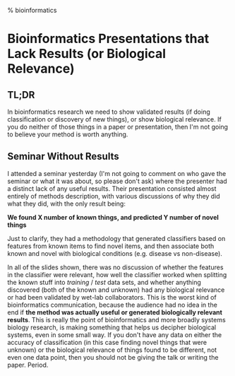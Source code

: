 % bioinformatics

# Bioinformatics Presentations that Lack Results (or Biological Relevance)

## TL;DR

In bioinformatics research we need to show validated results (if doing classification or discovery of new things), or show biological relevance. If you do neither of those things in a paper or presentation, then I'm not going to believe your method is worth anything.

## Seminar Without Results

I attended a seminar yesterday (I'm not going to comment on who gave the seminar or what it was about, so please don't ask) where the presenter had a distinct lack of any useful results. Their presentation consisted almost entirely of methods description, with various discussions of why they did what they did, with the only result being:

**We found X number of known things, and predicted Y number of novel things**

Just to clarify, they had a methodology that generated classifiers based on features from known items to find novel items, and then associate both known and novel with biological conditions (e.g. disease vs non-disease). 

In all of the slides shown, there was no discussion of whether the features in the classifier were relevant, how well the classifier worked when splitting the known stuff into *training* / *test* data sets, and whether anything discovered (both of the known and unknown) had any biological relevance or had been validated by wet-lab collaborators. This is the worst kind of bioinformatics communication, because the audience had no idea in the end if **the method was actually useful or generated biologically relevant results**. This is really the point of bioinformatics and more broadly systems biology research, is making something that helps us decipher biological systems, even in some small way. If you don't have any data on either the accuracy of classification (in this case finding novel things that were unknown) or the biological relevance of things found to be different, not even one data point, then you should not be giving the talk or writing the paper. Period.
